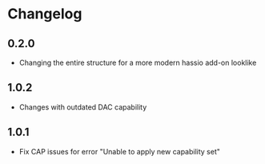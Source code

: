 # Changelog

## 0.2.0

- Changing the entire structure for a more modern hassio add-on looklike

## 1.0.2

- Changes with outdated DAC capability

## 1.0.1

- Fix CAP issues for error "Unable to apply new capability set"
